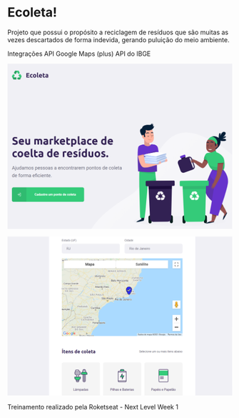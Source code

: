 # Ecoleta!

Projeto que possui o propósito a reciclagem de resíduos que são muitas as vezes 
descartados de forma indevida, gerando puluição do meio ambiente.

Integrações
API Google Maps (plus)
API do IBGE

![Print sreen](https://github.com/givisiez/ecoleta/blob/main/app/public/images/layout-home.png?raw=true)


![Print sreen](https://github.com/givisiez/ecoleta/blob/main/app/public/images/layout-form.png?raw=true)

Treinamento realizado pela Roketseat - Next Level Week 1